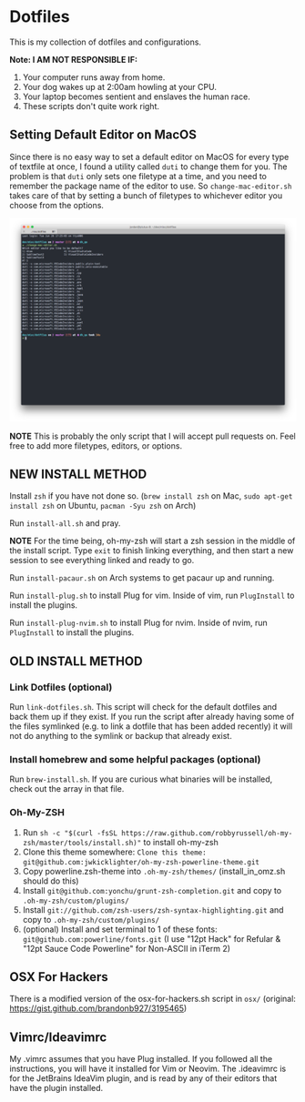 # Dotfiles

This is my collection of dotfiles and configurations.

**Note: I AM NOT RESPONSIBLE IF:**

1. Your computer runs away from home.
2. Your dog wakes up at 2:00am howling at your CPU.
3. Your laptop becomes sentient and enslaves the human race.
4. These scripts don't quite work right.

## Setting Default Editor on MacOS

Since there is no easy way to set a default editor on MacOS for every type of textfile at once, I found a utility called `duti` to change them for you. The problem is that `duti` only sets one filetype at a time, and you need to remember the package name of the editor to use. So `change-mac-editor.sh` takes care of that by setting a bunch of filetypes to whichever editor you choose from the options.

![change-mac-editor.sh usage screenshot](/images/change-editor-screenshot.png)

**NOTE** This is probably the only script that I will accept pull requests on. Feel free to add more filetypes, editors, or options.

## NEW INSTALL METHOD

Install `zsh` if you have not done so. (`brew install zsh` on Mac, `sudo apt-get install zsh` on Ubuntu, `pacman -Syu zsh` on Arch)

Run `install-all.sh` and pray.

**NOTE** For the time being, oh-my-zsh will start a zsh session in the middle of the install script. Type `exit` to finish linking everything, and then start a new session to see everything linked and ready to go.

Run `install-pacaur.sh` on Arch systems to get pacaur up and running.

Run `install-plug.sh` to install Plug for vim. Inside of vim, run `PlugInstall` to install the plugins.

Run `install-plug-nvim.sh` to install Plug for nvim. Inside of nvim, run `PlugInstall` to install the plugins.

## OLD INSTALL METHOD

### Link Dotfiles (optional)

Run `link-dotfiles.sh`. This script will check for the default dotfiles and back them up if they exist. If you run the script after already having some of the files symlinked (e.g. to link a dotfile that has been added recently) it will not do anything to the symlink or backup that already exist.

### Install homebrew and some helpful packages (optional)

Run `brew-install.sh`. If you are curious what binaries will be installed, check out the array in that file.

### Oh-My-ZSH

1. Run `sh -c "$(curl -fsSL https://raw.github.com/robbyrussell/oh-my-zsh/master/tools/install.sh)"` to install oh-my-zsh
2. Clone this theme somewhere: `Clone this theme: git@github.com:jwkicklighter/oh-my-zsh-powerline-theme.git`
3. Copy powerline.zsh-theme into `.oh-my-zsh/themes/` (install_in_omz.sh should do this)
4. Install `git@github.com:yonchu/grunt-zsh-completion.git` and copy to `.oh-my-zsh/custom/plugins/`
5. Install `git://github.com/zsh-users/zsh-syntax-highlighting.git` and copy to `.oh-my-zsh/custom/plugins/`
6. (optional) Install and set terminal to 1 of these fonts: `git@github.com:powerline/fonts.git` (I use "12pt Hack" for Refular & "12pt Sauce Code Powerline" for Non-ASCII in iTerm 2)

## OSX For Hackers

There is a modified version of the osx-for-hackers.sh script in `osx/` (original: https://gist.github.com/brandonb927/3195465)

## Vimrc/Ideavimrc

My .vimrc assumes that you have Plug installed. If you followed all the instructions, you will have it installed for Vim or Neovim. The .ideavimrc is for the JetBrains IdeaVim plugin, and is read by any of their editors that have the plugin installed.
